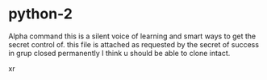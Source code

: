 # python-2
Alpha command
this  is a silent voice of learning and smart ways to get the secret control of.
this file is attached as requested by the secret of success in grup closed permanently I think u should be able to clone intact.

xr

